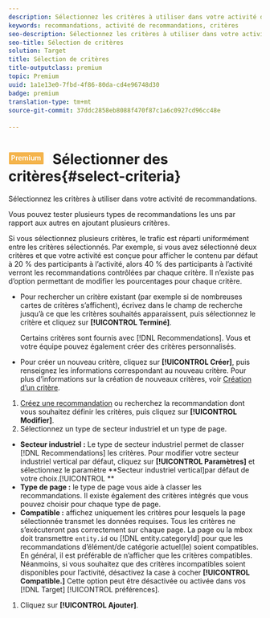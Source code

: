 ```yaml
---
description: Sélectionnez les critères à utiliser dans votre activité de recommandations.
keywords: recommandations, activité de recommandations, critères
seo-description: Sélectionnez les critères à utiliser dans votre activité de recommandations.
seo-title: Sélection de critères
solution: Target
title: Sélection de critères
title-outputclass: premium
topic: Premium
uuid: 1a1e13e0-7fbd-4f86-80da-cd4e96748d30
badge: premium
translation-type: tm+mt
source-git-commit: 37ddc2858eb8088f470f87c1a6c0927cd96cc48e

---
```



# ![PREMIUM](/help/assets/premium.png) Sélectionner des critères{#select-criteria}

Sélectionnez les critères à utiliser dans votre activité de recommandations.

Vous pouvez tester plusieurs types de recommandations les uns par rapport aux autres en ajoutant plusieurs critères.

Si vous sélectionnez plusieurs critères, le trafic est réparti uniformément entre les critères sélectionnés. Par exemple, si vous avez sélectionné deux critères et que votre activité est conçue pour afficher le contenu par défaut à 20 % des participants à l’activité, alors 40 % des participants à l’activité verront les recommandations contrôlées par chaque critère. Il n’existe pas d’option permettant de modifier les pourcentages pour chaque critère.

* Pour rechercher un critère existant (par exemple si de nombreuses cartes de critères s’affichent), écrivez dans le champ de recherche jusqu’à ce que les critères souhaités apparaissent, puis sélectionnez le critère et cliquez sur **[!UICONTROL Terminé]**.

   Certains critères sont fournis avec [!DNL Recommendations]. Vous et votre équipe pouvez également créer des critères personnalisés.

* Pour créer un nouveau critère, cliquez sur **[!UICONTROL Créer]**, puis renseignez les informations correspondant au nouveau critère. Pour plus d’informations sur la création de nouveaux critères, voir [Création d’un critère](../../c-recommendations/c-algorithms/create-new-algorithm.md#task_8A9CB465F28D44899F69F38AD27352FE).

1. [Créez une recommandation](../../c-recommendations/t-create-recs-activity/create-recs-activity.md#task_6874328773C64C44A73F0A130AD3F96F) ou recherchez la recommandation dont vous souhaitez définir les critères, puis cliquez sur **[!UICONTROL Modifier]**.
1. Sélectionnez un type de secteur industriel et un type de page.

* **Secteur industriel :** Le type de secteur industriel permet de classer [!DNL Recommendations] les critères. Pour modifier votre secteur industriel vertical par défaut, cliquez sur **[!UICONTROL Paramètres]** et sélectionnez le paramètre **Secteur industriel vertical]par défaut de votre choix.[!UICONTROL **
* **Type de page :** le type de page vous aide à classer les recommandations. Il existe également des critères intégrés que vous pouvez choisir pour chaque type de page.
* **Compatible :** affichez uniquement les critères pour lesquels la page sélectionnée transmet les données requises. Tous les critères ne s’exécuteront pas correctement sur chaque page. La page ou la mbox doit transmettre `entity.id` ou [!DNL entity.categoryId] pour que les recommandations d’élément/de catégorie actuel(le) soient compatibles. En général, il est préférable de n’afficher que les critères compatibles. Néanmoins, si vous souhaitez que des critères incompatibles soient disponibles pour l’activité, désactivez la case à cocher **[!UICONTROL Compatible.]** Cette option peut être désactivée ou activée dans vos [!DNL Target] [!UICONTROL préférences].

1. Cliquez sur **[!UICONTROL Ajouter]**.
